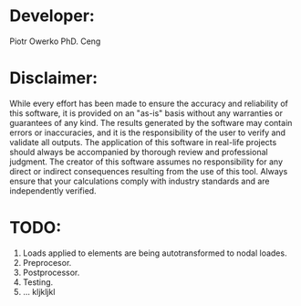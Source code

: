 # Developer:
Piotr Owerko PhD. Ceng    

# Disclaimer:
While every effort has been made to ensure the accuracy and reliability of this software, it is provided on an "as-is" basis without any warranties or guarantees of any kind. The results generated by the software may contain errors or inaccuracies, and it is the responsibility of the user to verify and validate all outputs. The application of this software in real-life projects should always be accompanied by thorough review and professional judgment. The creator of this software assumes no responsibility for any direct or indirect consequences resulting from the use of this tool. Always ensure that your calculations comply with industry standards and are independently verified.

# TODO:
1. Loads applied to elements are being autotransformed to nodal loades.
2. Preprocesor.
3. Postprocessor.
4. Testing.
5. ...
kljkljkl